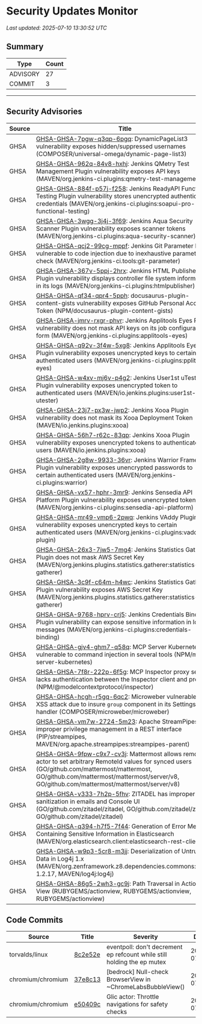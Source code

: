 # Security Updates Monitor

*Last updated: 2025-07-10 13:30:52 UTC*

## Summary
| Type | Count |
|------|-------|
| ADVISORY | 27 |
| COMMIT | 3 |

---

## Security Advisories

| Source | Title | Severity | Date |
|--------|-------|----------|------|
| GHSA | [GHSA-GHSA-7pgw-q3qp-6pgq](https://github.com/advisories/GHSA-7pgw-q3qp-6pgq): DynamicPageList3 vulnerability exposes hidden/suppressed usernames (COMPOSER/universal-omega/dynamic-page-list3) | HIGH (CVSS: 0.0) | 2025-07-10 |
| GHSA | [GHSA-GHSA-962q-84v8-hxhj](https://github.com/advisories/GHSA-962q-84v8-hxhj): Jenkins QMetry Test Management Plugin vulnerability exposes API keys (MAVEN/org.jenkins-ci.plugins:qmetry-test-management) | MODERATE (CVSS: 4.3) | 2025-07-09 |
| GHSA | [GHSA-GHSA-884f-p57j-f258](https://github.com/advisories/GHSA-884f-p57j-f258): Jenkins ReadyAPI Functional Testing Plugin vulnerability stores unencrypted authentication credentials (MAVEN/org.jenkins-ci.plugins:soapui-pro-functional-testing) | MODERATE (CVSS: 4.3) | 2025-07-09 |
| GHSA | [GHSA-GHSA-3wgg-3j4j-3f69](https://github.com/advisories/GHSA-3wgg-3j4j-3f69): Jenkins Aqua Security Scanner Plugin vulnerability exposes scanner tokens (MAVEN/org.jenkins-ci.plugins:aqua-security-scanner) | MODERATE (CVSS: 4.3) | 2025-07-09 |
| GHSA | [GHSA-GHSA-qcj2-99cg-mppf](https://github.com/advisories/GHSA-qcj2-99cg-mppf): Jenkins Git Parameter Plugin vulnerable to code injection due to inexhaustive parameter check (MAVEN/org.jenkins-ci.tools:git-parameter) | MODERATE (CVSS: 5.4) | 2025-07-09 |
| GHSA | [GHSA-GHSA-367v-5ppj-2hrx](https://github.com/advisories/GHSA-367v-5ppj-2hrx): Jenkins HTML Publisher Plugin vulnerability displays controller file system information in its logs (MAVEN/org.jenkins-ci.plugins:htmlpublisher) | MODERATE (CVSS: 4.3) | 2025-07-09 |
| GHSA | [GHSA-GHSA-qf34-qpr4-5pph](https://github.com/advisories/GHSA-qf34-qpr4-5pph): docusaurus-plugin-content-gists vulnerability exposes GitHub Personal Access Token (NPM/docusaurus-plugin-content-gists) | CRITICAL (CVSS: 10.0) | 2025-07-09 |
| GHSA | [GHSA-GHSA-jmrv-rxgr-phvr](https://github.com/advisories/GHSA-jmrv-rxgr-phvr): Jenkins Applitools Eyes Plugin vulnerability does not mask API keys on its job configuration form (MAVEN/org.jenkins-ci.plugins:applitools-eyes) | MODERATE (CVSS: 4.3) | 2025-07-09 |
| GHSA | [GHSA-GHSA-q92v-3f4w-5xg8](https://github.com/advisories/GHSA-q92v-3f4w-5xg8): Jenkins Applitools Eyes Plugin vulnerability exposes unencrypted keys to certain authenticated users (MAVEN/org.jenkins-ci.plugins:pplitools-eyes) | MODERATE (CVSS: 4.3) | 2025-07-09 |
| GHSA | [GHSA-GHSA-w4xv-mj6v-p4g2](https://github.com/advisories/GHSA-w4xv-mj6v-p4g2): Jenkins User1st uTester Plugin vulnerability exposes unencrypted token to authenticated users (MAVEN/io.jenkins.plugins:user1st-utester) | LOW (CVSS: 3.3) | 2025-07-09 |
| GHSA | [GHSA-GHSA-23j7-px3w-jwp2](https://github.com/advisories/GHSA-23j7-px3w-jwp2): Jenkins Xooa Plugin vulnerability does not mask its Xooa Deployment Token (MAVEN/io.jenkins.plugins:xooa) | MODERATE (CVSS: 4.3) | 2025-07-09 |
| GHSA | [GHSA-GHSA-56h7-r62c-83qp](https://github.com/advisories/GHSA-56h7-r62c-83qp): Jenkins Xooa Plugin vulnerability exposes unencrypted tokens to authenticated users (MAVEN/io.jenkins.plugins:xooa) | MODERATE (CVSS: 4.3) | 2025-07-09 |
| GHSA | [GHSA-GHSA-2g8w-9933-36vr](https://github.com/advisories/GHSA-2g8w-9933-36vr): Jenkins Warrior Framework Plugin vulnerability exposes unencrypted passwords to certain authenticated users (MAVEN/org.jenkins-ci.plugins:warrior) | MODERATE (CVSS: 4.3) | 2025-07-09 |
| GHSA | [GHSA-GHSA-vx57-hphr-3mr9](https://github.com/advisories/GHSA-vx57-hphr-3mr9): Jenkins Sensedia API Platform Plugin vulnerability exposes unencrypted tokens (MAVEN/org.jenkins-ci.plugins:sensedia-api-platform) | MODERATE (CVSS: 4.3) | 2025-07-09 |
| GHSA | [GHSA-GHSA-mr49-vmp6-2pwq](https://github.com/advisories/GHSA-mr49-vmp6-2pwq): Jenkins VAddy Plugin vulnerability exposes unencrypted keys to certain authenticated users (MAVEN/org.jenkins-ci.plugins:vaddy-plugin) | MODERATE (CVSS: 4.3) | 2025-07-09 |
| GHSA | [GHSA-GHSA-26x3-7jw5-7mg4](https://github.com/advisories/GHSA-26x3-7jw5-7mg4): Jenkins Statistics Gatherer Plugin does not mask AWS Secret Key (MAVEN/org.jenkins.plugins.statistics.gatherer:statistics-gatherer) | MODERATE (CVSS: 4.3) | 2025-07-09 |
| GHSA | [GHSA-GHSA-3c9f-c64m-h4wc](https://github.com/advisories/GHSA-3c9f-c64m-h4wc): Jenkins Statistics Gatherer Plugin vulnerability exposes AWS Secret Key (MAVEN/org.jenkins.plugins.statistics.gatherer:statistics-gatherer) | MODERATE (CVSS: 4.3) | 2025-07-09 |
| GHSA | [GHSA-GHSA-9768-hprv-crj5](https://github.com/advisories/GHSA-9768-hprv-crj5): Jenkins Credentials Binding Plugin vulnerability can expose sensitive information in logger messages (MAVEN/org.jenkins-ci.plugins:credentials-binding) | MODERATE (CVSS: 4.3) | 2025-07-09 |
| GHSA | [GHSA-GHSA-gjv4-ghm7-q58q](https://github.com/advisories/GHSA-gjv4-ghm7-q58q): MCP Server Kubernetes vulnerable to command injection in several tools (NPM/mcp-server-kubernetes) | HIGH (CVSS: 7.5) | 2025-07-08 |
| GHSA | [GHSA-GHSA-7f8r-222p-6f5g](https://github.com/advisories/GHSA-7f8r-222p-6f5g): MCP Inspector proxy server lacks authentication between the Inspector client and proxy (NPM/@modelcontextprotocol/inspector) | CRITICAL (CVSS: 0.0) | 2025-06-13 |
| GHSA | [GHSA-GHSA-hcgh-r5gq-6qc2](https://github.com/advisories/GHSA-hcgh-r5gq-6qc2): Microweber vulnerable to XSS attack due to insure `group` component in its Settings handler (COMPOSER/microweber/microweber) | LOW (CVSS: 3.5) | 2025-03-12 |
| GHSA | [GHSA-GHSA-vm7w-2724-5m23](https://github.com/advisories/GHSA-vm7w-2724-5m23): Apache StreamPipes has improper privilege management in a REST interface (PIP/streampipes, MAVEN/org.apache.streampipes:streampipes-parent) | MODERATE (CVSS: 6.5) | 2025-03-03 |
| GHSA | [GHSA-GHSA-9fpw-c9x7-cv3j](https://github.com/advisories/GHSA-9fpw-c9x7-cv3j): Mattermost allows remote actor to set arbitrary RemoteId values for synced users (GO/github.com/mattermost/mattermost, GO/github.com/mattermost/mattermost/server/v8, GO/github.com/mattermost/mattermost/server/v8) | MODERATE (CVSS: 2.7) | 2024-08-01 |
| GHSA | [GHSA-GHSA-v333-7h2p-5fhv](https://github.com/advisories/GHSA-v333-7h2p-5fhv): ZITADEL has improper HTML sanitization in emails and Console UI (GO/github.com/zitadel/zitadel, GO/github.com/zitadel/zitadel, GO/github.com/zitadel/zitadel) | MODERATE (CVSS: 4.3) | 2024-07-31 |
| GHSA | [GHSA-GHSA-q394-h7f5-7f44](https://github.com/advisories/GHSA-q394-h7f5-7f44): Generation of Error Message Containing Sensitive Information in Elasticsearch (MAVEN/org.elasticsearch.client:elasticsearch-rest-client) | MODERATE (CVSS: 6.5) | 2022-05-24 |
| GHSA | [GHSA-GHSA-w9p3-5cr8-m3jj](https://github.com/advisories/GHSA-w9p3-5cr8-m3jj): Deserialization of Untrusted Data in Log4j 1.x (MAVEN/org.zenframework.z8.dependencies.commons:log4j-1.2.17, MAVEN/log4j:log4j) | HIGH (CVSS: 8.8) | 2022-01-21 |
| GHSA | [GHSA-GHSA-86g5-2wh3-gc9j](https://github.com/advisories/GHSA-86g5-2wh3-gc9j): Path Traversal in Action View (RUBYGEMS/actionview, RUBYGEMS/actionview, RUBYGEMS/actionview) | HIGH (CVSS: 7.5) | 2019-03-13 |

## Code Commits

| Source | Title | Severity | Date |
|--------|-------|----------|------|
| torvalds/linux | [8c2e52e](https://github.com/torvalds/linux/commit/8c2e52ebbe885c7eeaabd3b7ddcdc1246fc400d2) | eventpoll: don't decrement ep refcount while still holding the ep mutex | 2025-07-09 |
| chromium/chromium | [37e8c13](https://github.com/chromium/chromium/commit/37e8c13053405e9da98b8b472acfbaf7834472ba) | [bedrock] Null-check BrowserView in ~ChromeLabsBubbleView() | 2025-07-09 |
| chromium/chromium | [e50409c](https://github.com/chromium/chromium/commit/e50409cecb4837cb611707ab52792661d0549c0e) | Glic actor: Throttle navigations for safety checks | 2025-07-09 |

